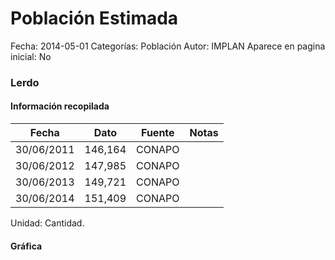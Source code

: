 Población Estimada
=====

Fecha: 2014-05-01
Categorías: Población
Autor: IMPLAN
Aparece en pagina inicial: No

### Lerdo

<!-- break -->

#### Información recopilada

<table class="table table-hover table-bordered matriz">
  <thead>
    <tr><th>Fecha</th><th>Dato</th><th>Fuente</th><th>Notas</th></tr>
  </thead>
  <tbody>
    <tr><td class="centrado">30/06/2011</td><td class="derecha">146,164</td><td>CONAPO</td><td></td></tr>
    <tr><td class="centrado">30/06/2012</td><td class="derecha">147,985</td><td>CONAPO</td><td></td></tr>
    <tr><td class="centrado">30/06/2013</td><td class="derecha">149,721</td><td>CONAPO</td><td></td></tr>
    <tr><td class="centrado">30/06/2014</td><td class="derecha">151,409</td><td>CONAPO</td><td></td></tr>
  </tbody>
</table>

Unidad: Cantidad.

#### Gráfica

<div id="Morriserrslbms" class="grafica"></div>
  <script>
  new Morris.Line({
    element: 'Morriserrslbms',
    data: [
      { fecha: '2011-06-30', dato: 146164 },
      { fecha: '2012-06-30', dato: 147985 },
      { fecha: '2013-06-30', dato: 149721 },
      { fecha: '2014-06-30', dato: 151409 }
    ],
    xkey: 'fecha',
    ykeys: ['dato'],
    labels: ['Dato'],
    lineColors: ['#FF5B02'],
    xLabelFormat: function(d) {
      return d.getDate()+'/'+(d.getMonth()+1)+'/'+d.getFullYear();
    },
    dateFormat: function (ts) {
      var d = new Date(ts);
      return d.getDate() + '/' + (d.getMonth() + 1) + '/' + d.getFullYear();
    }
  });
  </script>
